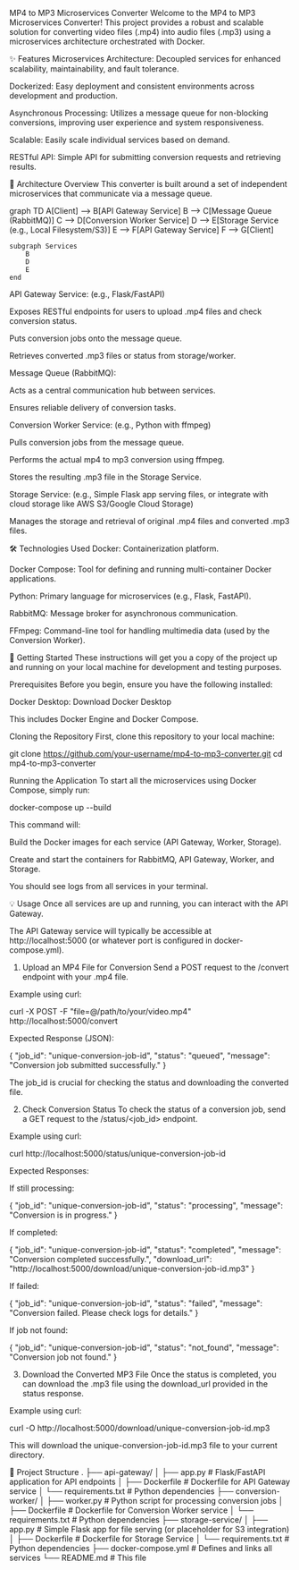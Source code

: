 MP4 to MP3 Microservices Converter
Welcome to the MP4 to MP3 Microservices Converter! This project provides a robust and scalable solution for converting video files (.mp4) into audio files (.mp3) using a microservices architecture orchestrated with Docker.

✨ Features
Microservices Architecture: Decoupled services for enhanced scalability, maintainability, and fault tolerance.

Dockerized: Easy deployment and consistent environments across development and production.

Asynchronous Processing: Utilizes a message queue for non-blocking conversions, improving user experience and system responsiveness.

Scalable: Easily scale individual services based on demand.

RESTful API: Simple API for submitting conversion requests and retrieving results.

🚀 Architecture Overview
This converter is built around a set of independent microservices that communicate via a message queue.

graph TD
    A[Client] --> B[API Gateway Service]
    B --> C[Message Queue (RabbitMQ)]
    C --> D[Conversion Worker Service]
    D --> E[Storage Service (e.g., Local Filesystem/S3)]
    E --> F[API Gateway Service]
    F --> G[Client]

    subgraph Services
        B
        D
        E
    end

API Gateway Service: (e.g., Flask/FastAPI)

Exposes RESTful endpoints for users to upload .mp4 files and check conversion status.

Puts conversion jobs onto the message queue.

Retrieves converted .mp3 files or status from storage/worker.

Message Queue (RabbitMQ):

Acts as a central communication hub between services.

Ensures reliable delivery of conversion tasks.

Conversion Worker Service: (e.g., Python with ffmpeg)

Pulls conversion jobs from the message queue.

Performs the actual mp4 to mp3 conversion using ffmpeg.

Stores the resulting .mp3 file in the Storage Service.

Storage Service: (e.g., Simple Flask app serving files, or integrate with cloud storage like AWS S3/Google Cloud Storage)

Manages the storage and retrieval of original .mp4 files and converted .mp3 files.

🛠️ Technologies Used
Docker: Containerization platform.

Docker Compose: Tool for defining and running multi-container Docker applications.

Python: Primary language for microservices (e.g., Flask, FastAPI).

RabbitMQ: Message broker for asynchronous communication.

FFmpeg: Command-line tool for handling multimedia data (used by the Conversion Worker).

🏁 Getting Started
These instructions will get you a copy of the project up and running on your local machine for development and testing purposes.

Prerequisites
Before you begin, ensure you have the following installed:

Docker Desktop: Download Docker Desktop

This includes Docker Engine and Docker Compose.

Cloning the Repository
First, clone this repository to your local machine:

git clone https://github.com/your-username/mp4-to-mp3-converter.git
cd mp4-to-mp3-converter

Running the Application
To start all the microservices using Docker Compose, simply run:

docker-compose up --build

This command will:

Build the Docker images for each service (API Gateway, Worker, Storage).

Create and start the containers for RabbitMQ, API Gateway, Worker, and Storage.

You should see logs from all services in your terminal.

💡 Usage
Once all services are up and running, you can interact with the API Gateway.

The API Gateway service will typically be accessible at http://localhost:5000 (or whatever port is configured in docker-compose.yml).

1. Upload an MP4 File for Conversion
Send a POST request to the /convert endpoint with your .mp4 file.

Example using curl:

curl -X POST -F "file=@/path/to/your/video.mp4" http://localhost:5000/convert

Expected Response (JSON):

{
    "job_id": "unique-conversion-job-id",
    "status": "queued",
    "message": "Conversion job submitted successfully."
}

The job_id is crucial for checking the status and downloading the converted file.

2. Check Conversion Status
To check the status of a conversion job, send a GET request to the /status/<job_id> endpoint.

Example using curl:

curl http://localhost:5000/status/unique-conversion-job-id

Expected Responses:

If still processing:

{
    "job_id": "unique-conversion-job-id",
    "status": "processing",
    "message": "Conversion is in progress."
}

If completed:

{
    "job_id": "unique-conversion-job-id",
    "status": "completed",
    "message": "Conversion completed successfully.",
    "download_url": "http://localhost:5000/download/unique-conversion-job-id.mp3"
}

If failed:

{
    "job_id": "unique-conversion-job-id",
    "status": "failed",
    "message": "Conversion failed. Please check logs for details."
}

If job not found:

{
    "job_id": "unique-conversion-job-id",
    "status": "not_found",
    "message": "Conversion job not found."
}

3. Download the Converted MP3 File
Once the status is completed, you can download the .mp3 file using the download_url provided in the status response.

Example using curl:

curl -O http://localhost:5000/download/unique-conversion-job-id.mp3

This will download the unique-conversion-job-id.mp3 file to your current directory.

📁 Project Structure
.
├── api-gateway/
│   ├── app.py              # Flask/FastAPI application for API endpoints
│   ├── Dockerfile          # Dockerfile for API Gateway service
│   └── requirements.txt    # Python dependencies
├── conversion-worker/
│   ├── worker.py           # Python script for processing conversion jobs
│   ├── Dockerfile          # Dockerfile for Conversion Worker service
│   └── requirements.txt    # Python dependencies
├── storage-service/
│   ├── app.py              # Simple Flask app for file serving (or placeholder for S3 integration)
│   ├── Dockerfile          # Dockerfile for Storage Service
│   └── requirements.txt    # Python dependencies
├── docker-compose.yml      # Defines and links all services
└── README.md               # This file

